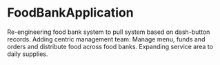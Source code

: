 # FoodBankApplication
Re-engineering food bank system to pull system based on dash-button records. Adding centric management team: Manage menu, funds and orders and distribute food across food banks. Expanding service area to daily supplies.
